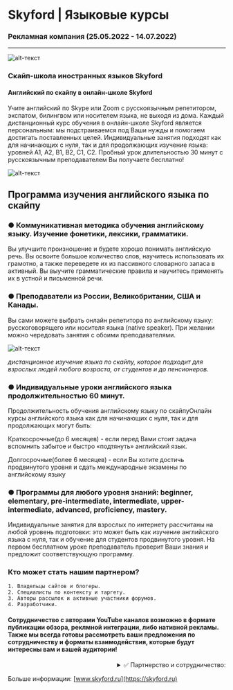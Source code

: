# Skyford | Языковые курсы
### Рекламная компания (25.05.2022 - 14.07.2022)
-------------
![alt-текст](https://i.imgur.com/7EtVHGI.png)

### Скайп-школа иностранных языков Skyford

#### Английский по скайпу в онлайн-школе Skyford

Учите английский по Skype или Zoom с русскоязычным репетитором, экспатом, билингвом или носителем языка, не выходя из дома. Каждый дистанционный курс обучения в онлайн-школе Skyford является персональным: мы подстраиваемся под Ваши нужды и помогаем достигать поставленных целей. Индивидуальные занятия подходят как для начинающих с нуля, так и для продолжающих изучение языка: уровней А1, А2, В1, В2, С1, С2. Пробный урок длительностью 30 минут с русскоязычным преподавателем Вы получаете бесплатно!

![alt-текст](https://i.imgur.com/2ANLcSN.png)

## Программа изучения английского языка по скайпу

### ● Коммуникативная методика обучения английскому языку. Изучение фонетики, лексики, грамматики.

Вы улучшите произношение и будете хорошо понимать английскую речь. Вы освоите большое количество слов, научитесь использовать их грамотно, а также переведете их из пассивного словарного запаса в активный. Вы выучите грамматические правила и научитесь применять их в устной и письменной речи.

### ● Преподаватели из России, Великобритании, США и Канады.

Вы сами можете выбрать онлайн репетитора по английскому языку: русскоговорящего или носителя языка (native speaker). При желании можно чередовать занятия с обоими преподавателями.

![alt-текст](https://i.imgur.com/dtEgAl6.png)

_дистанционное изучение языка по скайпу, которое подходит для взрослых людей любого возраста, от студентов и до пенсионеров._

### ● Индивидуальные уроки английского языка продолжительностью 60 минут.

Продолжительность обучения английскому языку по скайпуОнлайн курсы английского языка как для начинающих с нуля, так и для продолжающих могут быть:

Краткосрочные(до 6 месяцев) - если перед Вами стоит задача вспомнить забытое и быстро «подтянуть» английский язык. 

Долгосрочные(более 6 месяцев) - если Вы хотите достичь продвинутого уровня и сдать международные экзамены по английскому языку

### ● Программы для любого уровня знаний: beginner, elementary, pre-intermediate, intermediate, upper-intermediate, advanced, proficiency, mastery.

Индивидуальные занятия для взрослых по интернету рассчитаны на любой уровень подготовки: это может быть как изучение английского языка с нуля, так и обучение для студентов продвинутого уровня. На первом бесплатном уроке преподаватель проверит Ваши знания и предложит соответствующую программу.

### Кто может стать нашим партнером?

    1. Владельцы сайтов и блогеры.
    2. Специалисты по контексту и таргету.
    3. Авторы рассылок и активные участники форумов.
    4. Разработчики.
    
#### Сотрудничество с авторами YouTube каналов возможно в формате публикации обзора, реклмной интеграции, либо нативной рекламы. Также мы всегда готовы рассмотреть ваши предложения по сотрудничеству и форматы взаимодействия, которые будут интересны вам и вашей аудитории!

<div align="right"><details>
<summary>✅ Партнерство и сотрудничество:</summary>
  
 #### <div dir="rtl">:Техническое задание (.docx) </div>
 [💾 Download](https://www.dropbox.com/s/lqfchngpciih52o/%D0%A2%D0%B5%D1%85%D0%BD%D0%B8%D1%87%D0%B5%D1%81%D0%BA%D0%BE%D0%B5%20%D0%B7%D0%B0%D0%B4%D0%B0%D0%BD%D0%B8%D0%B5%20%D0%BE%D1%82%20SkyFord.pdf?dl=1)
  
 #### <div dir="rtl">:Договор на оказание рекламных услуг (.docx) </div>
 [💾 Download](https://www.dropbox.com/s/ycgt8a2foa5aj66/%D0%94%D0%BE%D0%B3%D0%BE%D0%B2%D0%BE%D1%80%20%D0%BD%D0%B0%20%D1%80%D0%B5%D0%BA%D0%BB%D0%B0%D0%BC%D1%83%20%D0%BF%D0%BE%20%D0%BF%D1%80%D0%B5%D0%B4%D0%BE%D0%BF%D0%BB%D0%B0%D1%82%D0%B5.rar?dl=1)
  
   ...
</details></div>

Больше информации: [www.skyford.ru](https://skyford.ru)
